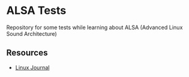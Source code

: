 # ALSA Tests

Repository for some tests while learning about ALSA (Advanced Linux Sound Architecture)

## Resources

- [Linux Journal](https://www.linuxjournal.com/article/6735)